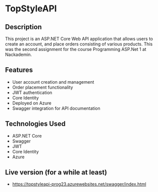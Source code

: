 # TopStyleAPI

## Description

This project is an ASP.NET Core Web API application that allows users to create an account, and place orders consisting of various products.
This was the second assignment for the course Programming ASP.Net 1 at Nackademin.

## Features

- User account creation and management
- Order placement functionality
- JWT authentication
- Core Identity
- Deployed on Azure
- Swagger integration for API documentation

## Technologies Used

- ASP.NET Core
- Swagger
- JWT
- Core Identity
- Azure

## Live version (for a while at least)
- https://topstyleapi-prog23.azurewebsites.net/swagger/index.html
